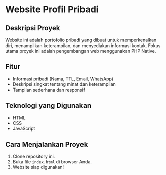 # Website Profil Pribadi

## Deskripsi Proyek
Website ini adalah portofolio pribadi yang dibuat untuk memperkenalkan diri, menampilkan keterampilan, dan menyediakan informasi kontak. Fokus utama proyek ini adalah pengembangan web menggunakan PHP Native.

## Fitur
- Informasi pribadi (Nama, TTL, Email, WhatsApp)
- Deskripsi singkat tentang minat dan keterampilan
- Tampilan sederhana dan responsif

## Teknologi yang Digunakan
- HTML
- CSS
- JavaScript

## Cara Menjalankan Proyek
1. Clone repository ini.
2. Buka file `index.html` di browser Anda.
3. Website siap digunakan!
